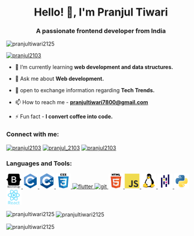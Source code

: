 <h1 align="center">Hello! 👋, I'm Pranjul Tiwari </h1>
<h3 align="center">A passionate frontend developer from India</h3>

<p align="left"> <img src="https://komarev.com/ghpvc/?username=pranjultiwari2125&label=Profile%20views&color=0e75b6&style=flat" alt="pranjultiwari2125" /> </p>

<!-- <p align="left"> <a href="https://github.com/ryo-ma/github-profile-trophy"><img src="https://github-profile-trophy.vercel.app/?username=pranjultiwari2125" alt="pranjultiwari2125" /></a> </p> -->

<p align="left"> <a href="https://twitter.com/pranjul2103" target="blank"><img src="https://img.shields.io/twitter/follow/pranjul2103?logo=twitter&style=for-the-badge" alt="pranjul2103" /></a> </p>

- 🌱 I’m currently learning **web development and data structures.**

- 💬 Ask me about **Web development.**

- 💬 open to exchange information regarding **Tech Trends.**

- 📫 How to reach me - **pranjultiwari7800@gmail.com**

- ⚡ Fun fact - **I convert coffee into code.**

<h3 align="left">Connect with me:</h3>
<p align="left">
<a href="https://twitter.com/pranjul2103" target="blank"><img align="center" src="https://raw.githubusercontent.com/rahuldkjain/github-profile-readme-generator/master/src/images/icons/Social/twitter.svg" alt="pranjul2103" height="30" width="40" /></a>
<a href="https://instagram.com/pranjul_2103" target="blank"><img align="center" src="https://raw.githubusercontent.com/rahuldkjain/github-profile-readme-generator/master/src/images/icons/Social/instagram.svg" alt="pranjul_2103" height="30" width="40" /></a>
<a href="https://www.codechef.com/users/pranjul2103" target="blank"><img align="center" src="https://cdn.jsdelivr.net/npm/simple-icons@3.1.0/icons/codechef.svg" alt="pranjul2103" height="30" width="40" /></a>
</p>

<h3 align="left">Languages and Tools:</h3>
<p align="left"> <a href="https://getbootstrap.com" target="_blank" rel="noreferrer"> <img src="https://raw.githubusercontent.com/devicons/devicon/master/icons/bootstrap/bootstrap-plain-wordmark.svg" alt="bootstrap" width="40" height="40"/> </a> <a href="https://www.cprogramming.com/" target="_blank" rel="noreferrer"> <img src="https://raw.githubusercontent.com/devicons/devicon/master/icons/c/c-original.svg" alt="c" width="40" height="40"/> </a> <a href="https://www.w3schools.com/cpp/" target="_blank" rel="noreferrer"> <img src="https://raw.githubusercontent.com/devicons/devicon/master/icons/cplusplus/cplusplus-original.svg" alt="cplusplus" width="40" height="40"/> </a> <a href="https://www.w3schools.com/css/" target="_blank" rel="noreferrer"> <img src="https://raw.githubusercontent.com/devicons/devicon/master/icons/css3/css3-original-wordmark.svg" alt="css3" width="40" height="40"/> </a> <a href="https://flutter.dev" target="_blank" rel="noreferrer"> <img src="https://www.vectorlogo.zone/logos/flutterio/flutterio-icon.svg" alt="flutter" width="40" height="40"/> </a> <a href="https://git-scm.com/" target="_blank" rel="noreferrer"> <img src="https://www.vectorlogo.zone/logos/git-scm/git-scm-icon.svg" alt="git" width="40" height="40"/> </a> <a href="https://www.w3.org/html/" target="_blank" rel="noreferrer"> <img src="https://raw.githubusercontent.com/devicons/devicon/master/icons/html5/html5-original-wordmark.svg" alt="html5" width="40" height="40"/> </a> <a href="https://developer.mozilla.org/en-US/docs/Web/JavaScript" target="_blank" rel="noreferrer"> <img src="https://raw.githubusercontent.com/devicons/devicon/master/icons/javascript/javascript-original.svg" alt="javascript" width="40" height="40"/> </a> <a href="https://www.linux.org/" target="_blank" rel="noreferrer"> <img src="https://raw.githubusercontent.com/devicons/devicon/master/icons/linux/linux-original.svg" alt="linux" width="40" height="40"/> </a> <a href="https://pandas.pydata.org/" target="_blank" rel="noreferrer"> <img src="https://raw.githubusercontent.com/devicons/devicon/2ae2a900d2f041da66e950e4d48052658d850630/icons/pandas/pandas-original.svg" alt="pandas" width="40" height="40"/> </a> <a href="https://www.python.org" target="_blank" rel="noreferrer"> <img src="https://raw.githubusercontent.com/devicons/devicon/master/icons/python/python-original.svg" alt="python" width="40" height="40"/> </a> <a href="https://reactjs.org/" target="_blank" rel="noreferrer"> <img src="https://raw.githubusercontent.com/devicons/devicon/master/icons/react/react-original-wordmark.svg" alt="react" width="40" height="40"/> </a> </p>

<p><img align="left" src="https://github-readme-stats.vercel.app/api/top-langs?username=pranjultiwari2125&show_icons=true&locale=en&layout=compact" alt="pranjultiwari2125" /></p>

<p>&nbsp;<img align="center" src="https://github-readme-stats.vercel.app/api?username=pranjultiwari2125&show_icons=true&locale=en" alt="pranjultiwari2125" /></p>

<p><img align="center" src="https://github-readme-streak-stats.herokuapp.com/?user=pranjultiwari2125&" alt="pranjultiwari2125" /></p>
